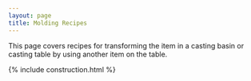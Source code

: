 ```yaml
---
layout: page
title: Molding Recipes
---
```

This page covers recipes for transforming the item in a casting basin or casting table by using another item on the table.

{% include construction.html %}